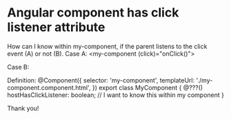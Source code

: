 
# Angular component has click listener attribute

How can I know within my-component, if the parent listens to the click event (A) or not (B).
Case A:
<my-component (click)="onClick()"></my-component>

Case B:
<my-component></my-component>

Definition:
@Component({
  selector: 'my-component',
  templateUrl: './my-component.component.html',
})
export class MyComponent {
  @???()
  hostHasClickListener: boolean;   // I want to know this within my component
}

Thank you!

        
